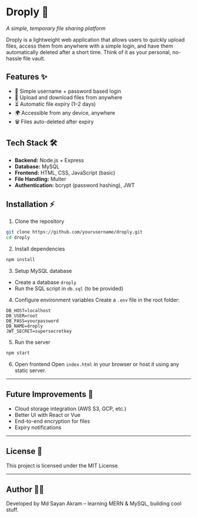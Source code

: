 # Droply 🚀  
*A simple, temporary file sharing platform*  

Droply is a lightweight web application that allows users to quickly upload files, access them from anywhere with a simple login, and have them automatically deleted after a short time. Think of it as your personal, no-hassle file vault.  

## Features ✨
- 🔑 Simple username + password based login  
- 📂 Upload and download files from anywhere  
- ⏳ Automatic file expiry (1–2 days)  
- 🌍 Accessible from any device, anywhere  
- 🗑️ Files auto-deleted after expiry  

## Tech Stack 🛠️
- **Backend:** Node.js + Express  
- **Database:** MySQL  
- **Frontend:** HTML, CSS, JavaScript (basic)  
- **File Handling:** Multer  
- **Authentication:** bcrypt (password hashing), JWT  

## Installation ⚡

1. Clone the repository  
```bash
git clone https://github.com/yourusername/droply.git
cd droply
````

2. Install dependencies

```bash
npm install
```

3. Setup MySQL database

* Create a database `droply`
* Run the SQL script in `db.sql` (to be provided)

4. Configure environment variables
   Create a `.env` file in the root folder:

```
DB_HOST=localhost
DB_USER=root
DB_PASS=yourpassword
DB_NAME=droply
JWT_SECRET=supersecretkey
```

5. Run the server

```bash
npm start
```

6. Open frontend
   Open `index.html` in your browser or host it using any static server.

---

## Future Improvements 🚧

* Cloud storage integration (AWS S3, GCP, etc.)
* Better UI with React or Vue
* End-to-end encryption for files
* Expiry notifications

---

## License 📄

This project is licensed under the MIT License.

---

## Author 👨‍💻

Developed by Md Sayan Akram – learning MERN & MySQL, building cool stuff.

```
